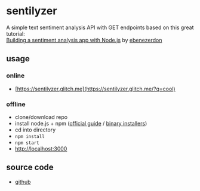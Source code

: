 # sentilyzer

A simple text sentiment analysis API with GET endpoints based on this great tutorial:  
[Building a sentiment analysis app with Node.js](https://blog.logrocket.com/sentiment-analysis-node-js/) by [ebenezerdon](https://github.com/ebenezerdon/node_nlp_sentiment_analysis)

## usage

### online
- [https://sentilyzer.glitch.me](https://sentilyzer.glitch.me/?q=cool)

### offline
- clone/download repo
- install node.js + npm ([official guide](https://docs.npmjs.com/downloading-and-installing-node-js-and-npm) / [binary installers](https://nodejs.org/en/download/))
- cd into directory
- `npm install`
- `npm start`
- [http://localhost:3000](http://localhost:3000?q=cool)

## source code
- [github](https://github.com/ffd8/sentilyzer)